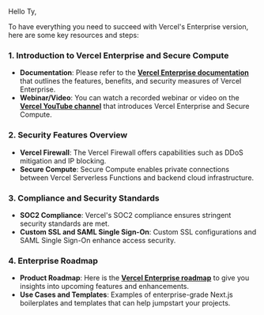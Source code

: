 Hello Ty,

To have everything you need to succeed with Vercel's Enterprise version, here are some key resources and steps:

### 1. **Introduction to Vercel Enterprise and Secure Compute**
- **Documentation**: Please refer to the **[Vercel Enterprise documentation](https://vercel.com/enterprise)** that outlines the features, benefits, and security measures of Vercel Enterprise.
- **Webinar/Video**: You can watch a recorded webinar or video on the **[Vercel YouTube channel](https://www.youtube.com/channel/UC1kBxCNQtHOJ2bpQFS_KLaA)** that introduces Vercel Enterprise and Secure Compute.

### 2. **Security Features Overview**
- **Vercel Firewall**: The Vercel Firewall offers capabilities such as DDoS mitigation and IP blocking.
- **Secure Compute**: Secure Compute enables private connections between Vercel Serverless Functions and backend cloud infrastructure.

### 3. **Compliance and Security Standards**
- **SOC2 Compliance**: Vercel's SOC2 compliance ensures stringent security standards are met.
- **Custom SSL and SAML Single Sign-On**: Custom SSL configurations and SAML Single Sign-On enhance access security.

### 4. **Enterprise Roadmap**
- **Product Roadmap**: Here is the **[Vercel Enterprise roadmap](https://vercel.com/app-future/en-US/templates/remix/roadmap-voting-app-rowy)** to give you insights into upcoming features and enhancements.
- **Use Cases and Templates**: Examples of enterprise-grade Next.js boilerplates and templates that can help jumpstart your projects.